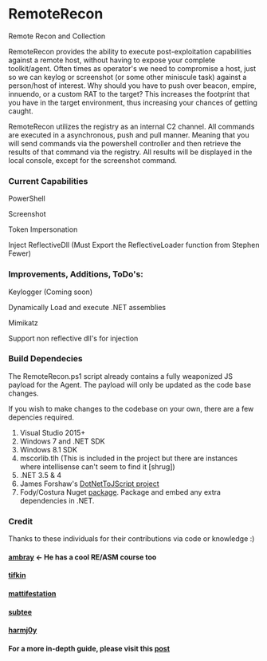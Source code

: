 # RemoteRecon
Remote Recon and Collection

RemoteRecon provides the ability to execute post-exploitation capabilities against a remote host, without having to expose your complete toolkit/agent. Often times as operator's we need to compromise a host, just so we can keylog or screenshot (or some other miniscule task) against a person/host of interest. Why should you have to push over beacon, empire, innuendo, or a custom RAT to the target? This increases the footprint that you have in the target environment, thus increasing your chances of getting caught. 

RemoteRecon utilizes the registry as an internal C2 channel. All commands are executed in a asynchronous, push and pull manner. Meaning that you will send commands via the powershell controller and then retrieve the results of that command via the registry. All results will be displayed in the local console, except for the screenshot command. 

### Current Capabilities
PowerShell

Screenshot

Token Impersonation

Inject ReflectiveDll (Must Export the ReflectiveLoader function from Stephen Fewer)

### Improvements, Additions, ToDo's:
Keylogger (Coming soon)

Dynamically Load and execute .NET assemblies

Mimikatz

Support non reflective dll's for injection


### Build Dependecies

The RemoteRecon.ps1 script already contains a fully weaponized JS payload for the Agent. The payload will only be updated as the code base changes. 

If you wish to make changes to the codebase on your own, there are a few depencies required.

1. Visual Studio 2015+
2. Windows 7 and .NET SDK
3. Windows 8.1 SDK
4. mscorlib.tlh (This is included in the project but there are instances where intellisense can't seem to find it [shrug])
5. .NET 3.5 & 4
6. James Forshaw's [DotNetToJScript project](https://github.com/tyranid/DotNetToJScript)
7. Fody/Costura Nuget [package](https://github.com/Fody/Costura). Package and embed any extra dependencies in .NET. 


### Credit

Thanks to these individuals for their contributions via code or knowledge :)

#### [ambray](https://github.com/ambray) <- He has a cool RE/ASM course too
#### [tifkin](https://twitter.com/tifkin_)
#### [mattifestation](https://twitter.com/mattifestation)
#### [subtee](https://twitter.com/subTee)
#### [harmj0y](https://twitter.com/harmj0y)


#### For a more in-depth guide, please visit this [post]()
